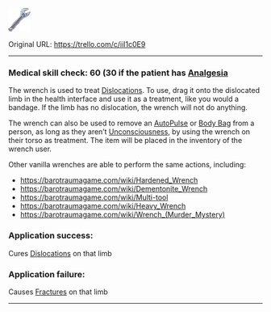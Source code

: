 ![image.png\|200](./Wrench%20-%20Attachments/6718845db30472d958dd7bc3.png)

Original URL: https://trello.com/c/iiI1c0E9

---

### Medical skill check: 60 (30 if the patient has [Analgesia](../Torso/Analgesia.md)

The wrench is used to treat [Dislocations](../Bones/Dislocations.md). To use, drag it onto the dislocated limb in the health interface and use it as a treatment, like you would a bandage. If the limb has no dislocation, the wrench will not do anything.

The wrench can also be used to remove an [AutoPulse](AutoPulse.md) or [Body Bag](Body%20Bag.md) from a person, as long as they aren’t [Unconsciousness](../Head_Brain/Unconsciousness.md), by using the wrench on their torso as treatment. The item will be placed in the inventory of the wrench user.

Other vanilla wrenches are able to perform the same actions, including:

- https://barotraumagame.com/wiki/Hardened_Wrench
- https://barotraumagame.com/wiki/Dementonite_Wrench
- https://barotraumagame.com/wiki/Multi-tool
- https://barotraumagame.com/wiki/Heavy_Wrench
- https://barotraumagame.com/wiki/Wrench_(Murder_Mystery)

### Application success:

Cures [Dislocations](../Bones/Dislocations.md) on that limb

### Application failure:

Causes [Fractures](../Bones/Fractures.md) on that limb

---


